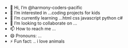 - 👋 Hi, I’m @harmony-coders-pacific
- 👀 I’m interested in ...coding projects for kids
- 🌱 I’m currently learning ...html css javascript python c#
- 💞️ I’m looking to collaborate on ...
- 📫 How to reach me ...
- 😄 Pronouns: ...
- ⚡ Fun fact: .. i love animals

<!---
harmony-coders-pacific/harmony-coders-pacific is a ✨ special ✨ repository because its `README.md` (this file) appears on your GitHub profile.
You can click the Preview link to take a look at your changes.
--->
